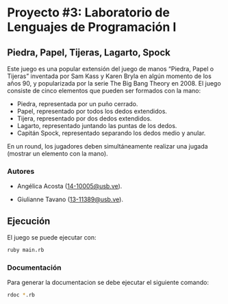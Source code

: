 # Proyecto #3: Laboratorio de Lenguajes de Programación I
## Piedra, Papel, Tijeras, Lagarto, Spock

Este juego es una popular extensión del juego de manos “Piedra, Papel o Tijeras” inventada por Sam Kass y Karen Bryla en algún momento de los años 90, y popularizada por la serie The Big Bang Theory en 2008. El juego consiste de cinco elementos que pueden ser formados con la mano:

* Piedra, representada por un puño cerrado.
* Papel, representado por todos los dedos extendidos.
* Tijera, representado por dos dedos extendidos.
* Lagarto, representado juntando las puntas de los dedos.
* Capitán Spock, representado separando los dedos medio y anular.

En un round, los jugadores deben simultáneamente realizar una jugada (mostrar un elemento con la mano).

### Autores

* Angélica Acosta (14-10005@usb.ve).

* Giulianne Tavano (13-11389@usb.ve).

## Ejecución

El juego se puede ejecutar con:

```Bash
ruby main.rb
```

### Documentación

Para generar la documentacion se debe ejecutar el siguiente comando:

```Bash
rdoc *.rb
```
